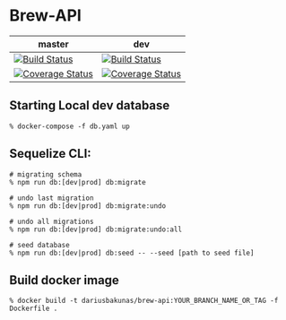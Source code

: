 # Brew-API

| master        | dev           |
| ------------- | ------------- |
| [![Build Status](https://travis-ci.org/dariusbakunas/brew-api.svg?branch=master)](https://travis-ci.org/dariusbakunas/brew-api) | [![Build Status](https://travis-ci.org/dariusbakunas/brew-api.svg?branch=dev)](https://travis-ci.org/dariusbakunas/brew-api)  |
| [![Coverage Status](https://coveralls.io/repos/github/dariusbakunas/brew-api/badge.svg?branch=master)](https://coveralls.io/github/dariusbakunas/brew-api?branch=master) | [![Coverage Status](https://coveralls.io/repos/github/dariusbakunas/brew-api/badge.svg?branch=dev)](https://coveralls.io/github/dariusbakunas/brew-api?branch=dev)             |

## Starting Local dev database

    % docker-compose -f db.yaml up

## Sequelize CLI:

    # migrating schema
    % npm run db:[dev|prod] db:migrate
    
    # undo last migration
    % npm run db:[dev|prod] db:migrate:undo
    
    # undo all migrations
    % npm run db:[dev|prod] db:migrate:undo:all
    
    # seed database
    % npm run db:[dev|prod] db:seed -- --seed [path to seed file]

## Build docker image

    % docker build -t dariusbakunas/brew-api:YOUR_BRANCH_NAME_OR_TAG -f Dockerfile .
